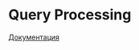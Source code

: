 # Query Processing

[Документация](https://docs.citusdata.com/en/v11.1/develop/reference_processing.html#citus-query-processing)
